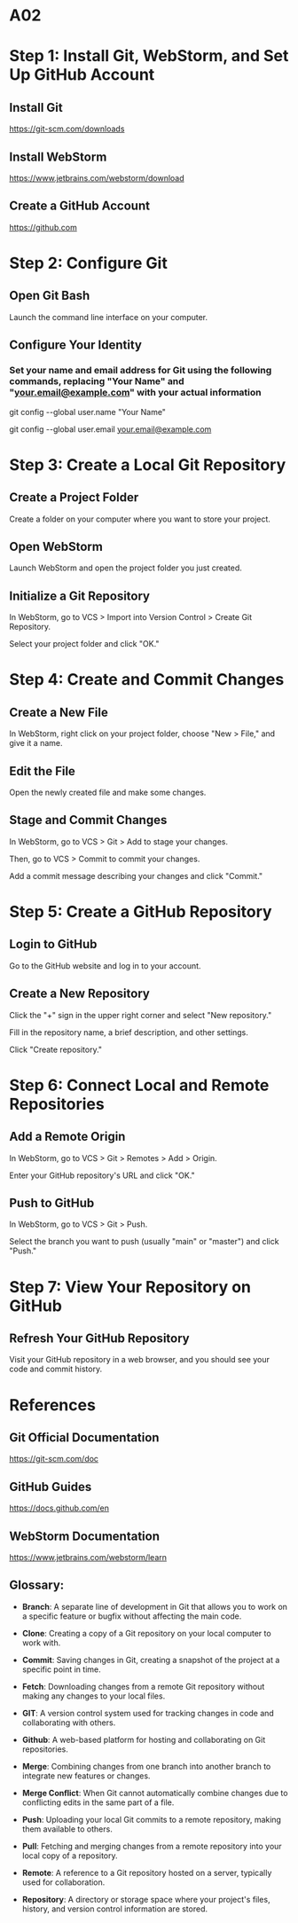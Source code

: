 # A02
# Step 1: Install Git, WebStorm, and Set Up GitHub Account

## Install Git

https://git-scm.com/downloads

## Install WebStorm 

https://www.jetbrains.com/webstorm/download

## Create a GitHub Account

https://github.com

# Step 2: Configure Git

## Open Git Bash

Launch the command line interface on your computer.

## Configure Your Identity

### Set your name and email address for Git using the following commands, replacing "Your Name" and "your.email@example.com" with your actual information

git config --global user.name "Your Name"

git config --global user.email your.email@example.com

# Step 3: Create a Local Git Repository

## Create a Project Folder

Create a folder on your computer where you want to store your project.

## Open WebStorm

Launch WebStorm and open the project folder you just created.

## Initialize a Git Repository

In WebStorm, go to VCS > Import into Version Control > Create Git Repository.

Select your project folder and click "OK."

# Step 4: Create and Commit Changes

## Create a New File

In WebStorm, right click on your project folder, choose "New > File," and give it a name.

## Edit the File

Open the newly created file and make some changes.

## Stage and Commit Changes

In WebStorm, go to VCS > Git > Add to stage your changes.

Then, go to VCS > Commit to commit your changes. 

Add a commit message describing your changes and click "Commit."

# Step 5: Create a GitHub Repository

## Login to GitHub

Go to the GitHub website and log in to your account.

## Create a New Repository

Click the "+" sign in the upper right corner and select "New repository."

Fill in the repository name, a brief description, and other settings.

Click "Create repository."

# Step 6: Connect Local and Remote Repositories

## Add a Remote Origin

In WebStorm, go to VCS > Git > Remotes > Add > Origin.

Enter your GitHub repository's URL and click "OK."

## Push to GitHub

In WebStorm, go to VCS > Git > Push.

Select the branch you want to push (usually "main" or "master") and click "Push."

# Step 7: View Your Repository on GitHub

## Refresh Your GitHub Repository

Visit your GitHub repository in a web browser, and you should see your code and commit history.

# References

## Git Official Documentation

https://git-scm.com/doc

## GitHub Guides

https://docs.github.com/en

## WebStorm Documentation

https://www.jetbrains.com/webstorm/learn

## Glossary:
- **Branch**: A separate line of development in Git that allows you to work on a specific feature or bugfix without affecting the main code.

- **Clone**: Creating a copy of a Git repository on your local computer to work with.

- **Commit**: Saving changes in Git, creating a snapshot of the project at a specific point in time.

- **Fetch**: Downloading changes from a remote Git repository without making any changes to your local files.

- **GIT**: A version control system used for tracking changes in code and collaborating with others.

- **Github**: A web-based platform for hosting and collaborating on Git repositories.

- **Merge**: Combining changes from one branch into another branch to integrate new features or changes.

- **Merge Conflict**: When Git cannot automatically combine changes due to conflicting edits in the same part of a file.
  
- **Push**: Uploading your local Git commits to a remote repository, making them available to others.

- **Pull**: Fetching and merging changes from a remote repository into your local copy of a repository.

- **Remote**: A reference to a Git repository hosted on a server, typically used for collaboration.

- **Repository**: A directory or storage space where your project's files, history, and version control information are stored.
